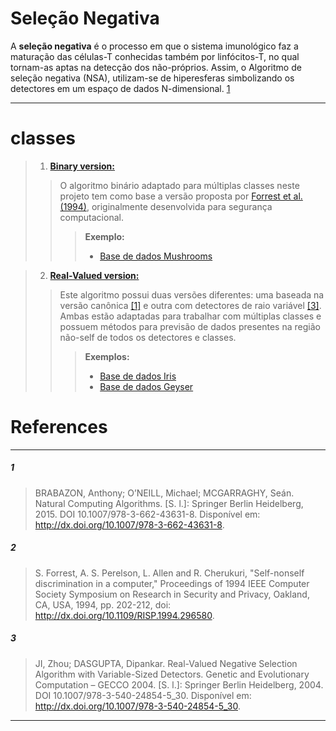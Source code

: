 # Seleção Negativa

A **seleção negativa** é o processo em que o sistema imunológico faz a maturação das células-T conhecidas também por linfócitos-T, no qual tornam-as aptas na detecção dos não-próprios. Assim, o Algoritmo de seleção negativa (NSA), utilizam-se de hiperesferas simbolizando os detectores em um espaço de dados N-dimensional. [1](#1)

---

# classes

> 1. **[Binary version:](BNSA.md)**
>> O algoritmo binário adaptado para múltiplas classes neste projeto tem como base a versão proposta por [Forrest et al. (1994)](#2), originalmente desenvolvida para segurança computacional.
>>> **Exemplo:**
>>> + [Base de dados Mushrooms](https://github.com/AIS-Package/aisp/blob/main/examples/BNSA/mushrooms_dataBase_example_pt-br.ipynb)

> 2. **[Real-Valued version:](RNSA.md)**
>>Este algoritmo possui duas versões diferentes: uma baseada na versão canônica [[1]](#1) e outra com detectores de raio variável [[3]](#3). Ambas estão adaptadas para trabalhar com múltiplas classes e possuem métodos para previsão de dados presentes na região não-self de todos os detectores e classes.
>>> **Exemplos:**
>>> +  [Base de dados Iris](https://github.com/AIS-Package/aisp/blob/main/examples/RNSA/iris_dataBase_example_pt-br.ipynb)
>>> +  [Base de dados Geyser](https://github.com/AIS-Package/aisp/blob/main/examples/RNSA/geyser_dataBase_example_pt-br.ipynb)

# References

---

##### 1 
> BRABAZON, Anthony; O’NEILL, Michael; MCGARRAGHY, Seán. Natural Computing Algorithms. [S. l.]: Springer Berlin Heidelberg, 2015. DOI 10.1007/978-3-662-43631-8. Disponível em: http://dx.doi.org/10.1007/978-3-662-43631-8.

##### 2
> S. Forrest, A. S. Perelson, L. Allen and R. Cherukuri, "Self-nonself discrimination in a computer," Proceedings of 1994 IEEE Computer Society Symposium on Research in Security and Privacy, Oakland, CA, USA, 1994, pp. 202-212, doi: http://dx.doi.org/10.1109/RISP.1994.296580.

##### 3
> JI, Zhou; DASGUPTA, Dipankar. Real-Valued Negative Selection Algorithm with Variable-Sized Detectors. Genetic and Evolutionary Computation – GECCO 2004. [S. l.]: Springer Berlin Heidelberg, 2004. DOI 10.1007/978-3-540-24854-5_30. Disponível em: http://dx.doi.org/10.1007/978-3-540-24854-5_30.

---